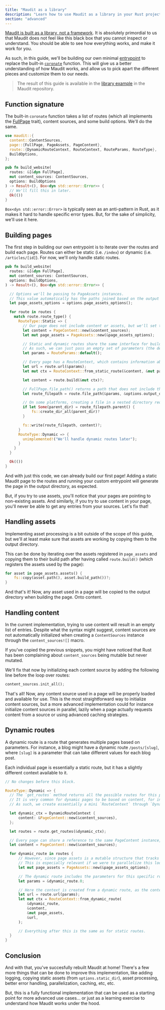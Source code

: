 ```yaml
---
title: "Maudit as a library"
description: "Learn how to use Maudit as a library in your Rust projects."
section: "advanced"
---
```


[Maudit is built as a library, not a framework](/docs/philosophy/#maudit-is-a-library-not-a-framework). It is absolutely primordial to us that Maudit does not feel like this black box that you cannot inspect or understand. You should be able to see how everything works, and make it work for you.

As such, in this guide, we'll be building our own minimal [entrypoint](/docs/entrypoint/) to replace the built-in [`coronate`](https://docs.rs/maudit/latest/maudit/fn.coronate.html) function. This will give us a better understanding of how Maudit works, and allow us to pick apart the different pieces and customize them to our needs.

> The result of this guide is available in the [library example](https://github.com/bruits/maudit/tree/main/examples/library) in the Maudit repository.

## Function signature

The built-in `coronate` function takes a list of routes (which all implements the [FullPage](https://docs.rs/maudit/latest/maudit/page/trait.FullPage.html) trait), content sources, and some build options. We'll do the same.

```rs
use maudit::{
  content::ContentSources,
  page::{FullPage, PageAssets, PageContent},
  route::{DynamicRouteContext, RouteContext, RouteParams, RouteType},
  BuildOptions,
};

pub fn build_website(
  routes: &[&dyn FullPage],
  mut content_sources: ContentSources,
  options: BuildOptions
) -> Result<(), Box<dyn std::error::Error>> {
  // We'll fill this in later.
  Ok(())
}
```

`Box<dyn std::error::Error>` is typically seen as an anti-pattern in Rust, as it makes it hard to handle specific error types. But, for the sake of simplicity, we'll use it here.

## Building pages

The first step in building our own entrypoint is to iterate over the routes and build each page. Routes can either be static (i.e. `/index`) or dynamic (i.e. `/articles/[id]`). For now, we'll only handle static routes.

```rs
pub fn build_website(
  routes: &[&dyn FullPage],
  mut content_sources: ContentSources,
  options: BuildOptions,
) -> Result<(), Box<dyn std::error::Error>> {

  // Options we'll be passing to PageAssets instances.
  // This value automatically has the paths joined based on the output directory in BuildOptions for us, so we don't have to do it ourselves.
  let page_assets_options = options.page_assets_options();

  for route in routes {
    match route.route_type() {
      RouteType::Static => {
        // Our page does not include content or assets, but we'll set those up for future use.
        let content = PageContent::new(&content_sources);
        let mut page_assets = PageAssets::new(&page_assets_options);

        // Static and dynamic routes share the same interface for building, but static routes do not require any parameters.
        // As such, we can just pass an empty set of parameters (the default for RouteParams).
        let params = RouteParams::default();

        // Every page has a RouteContext, which contains information about the current route, as well as access to content and assets.
        let url = route.url(&params);
        let mut ctx = RouteContext::from_static_route(&content, &mut page_assets, &url);

        let content = route.build(&mut ctx)?;

        // FullPage.file_path() returns a path that does not include the output directory, so we need to join it with dist_dir.
        let route_filepath = route.file_path(&params, &options.output_dir);

        // On some platforms, creating a file in a nested directory requires that the directory already exists or the file creation will fail.
        if let Some(parent_dir) = route_filepath.parent() {
            fs::create_dir_all(parent_dir)?
        }

        fs::write(route_filepath, content)?;
      }
      RouteType::Dynamic => {
        unimplemented!("We'll handle dynamic routes later");
      }
    }
  }

  Ok(())
}
```

And with just this code, we can already build our first page! Adding a static Maudit page to the routes and running your custom entrypoint will generate the page in the output directory, as expected.

But, if you try to use assets, you'll notice that your pages are pointing to non-existing assets. And similarly, if you try to use content in your page, you'll never be able to get any entries from your sources. Let's fix that!

## Handling assets

Implementing asset processing is a bit outside of the scope of this guide, but we'll at least make sure that assets are working by copying them to the output directory.

This can be done by iterating over the assets registered in `page_assets` and copying them to their build path after having called `route.build()` (which registers the assets used by the page):

```rs
for asset in page_assets.assets() {
    fs::copy(asset.path(), asset.build_path())?;
}
```

And that's it! Now, any asset used in a page will be copied to the output directory when building the page. Onto content.

## Handling content

In the current implementation, trying to use content will result in an empty list of entries. Despite what the syntax might suggest, content sources are not automatically initialized when creating a `ContentSources` instance through the `content_sources![]` macro.

If you've copied the previous snippets, you might have noticed that Rust has been complaining about `content_sources` being mutable but never mutated.

We'll fix that now by initializing each content source by adding the following line before the loop over routes:

```rs
content_sources.init_all();
```

That's all! Now, any content source used in a page will be properly loaded and available for use. This is the most straightforward way to initialize content sources, but a more advanced implementation could for instance initialize content sources in parallel, lazily when a page actually requests content from a source or using advanced caching strategies.

## Dynamic routes

A dynamic route is a route that generates multiple pages based on parameters. For instance, a blog might have a dynamic route `/posts/[slug]`, where `[slug]` is a parameter that can take different values for each blog post.

Each individual page is essentially a static route, but it has a slightly different context available to it.

```rs
// No changes before this block.

RouteType::Dynamic => {
  // The `get_routes` method returns all the possible routes for this page, along with their parameters and properties.
  // It is very common for dynamic pages to be based on content, for instance a blog post page that has one route per blog post.
  // As such, we create essentially a mini `RouteContext` through `DynamicRouteContext` that includes the content sources, so that the page can use them to generate its routes.

  let dynamic_ctx = DynamicRouteContext {
      content: &PageContent::new(&content_sources),
  };

  let routes = route.get_routes(&dynamic_ctx);

  // Every page can share a reference to the same PageContent instance, as it is just a view into the content sources.
  let content = PageContent::new(&content_sources);

  for dynamic_route in routes {
      // However, since page assets is a mutable structure that tracks which assets have been used, we need a new instance for each route.
      // This is especially relevant if we were to parallelize this loop in the future.
      let mut page_assets = PageAssets::new(&page_assets_options);

      // The dynamic route includes the parameters for this specific route.
      let params = &dynamic_route.0;

      // Here the context is created from a dynamic route, as the context has to include the route parameters and properties.
      let url = route.url(params);
      let mut ctx = RouteContext::from_dynamic_route(
          &dynamic_route,
          &content,
          &mut page_assets,
          &url,
      );

      // Everything after this is the same as for static routes.
  }
}
```

## Conclusion

And with that, you've succesfully rebuilt Maudit at home! There's a few more things that can be done to improve this implementation, like adding logging, copying static assets (from `options.static_dir`), asset processing, better error handling, parallelization, caching, etc, etc.

But, this is a fully functional implementation that can be used as a starting point for more advanced use cases... or just as a learning exercise to understand how Maudit works under the hood.
